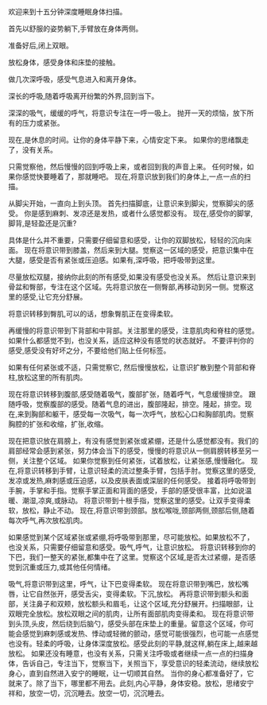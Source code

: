 欢迎来到十五分钟深度睡眠身体扫描。

首先以舒服的姿势躺下,手臂放在身体两侧。

准备好后,闭上双眼。

放松身体，感受身体和床垫的接触。

做几次深呼吸，感受气息进入和离开身体。

深长的呼吸,随着呼吸离开纷繁的外界,回到当下。

深深的吸气，缓缓的呼气，将意识专注在一呼一吸上。
抛开一天的烦恼，放下所有的压力或紧张。

现在,是休息的时间。让你的身体平静下来，心情安定下来。
如果你的思绪飘走了，没有关系。

只需觉察他，然后慢慢的回到呼吸上来，或者回到我的声音上来。
任何时候，如果你感觉快要睡着了，那就睡吧。
现在,将意识放到我们的身体上,一点一点的扫描。

从脚尖开始，一直向上到头顶。
首先扫描脚底，让意识来到脚尖，觉察脚尖的感受。
你是感到麻刺、发凉还是发热，或者什么感觉都没有。
现在,感受你的脚掌,脚背,是轻盈还是沉重?

具体是什么并不重要，只需要仔细留意和感受，让你的双脚放松，轻轻的沉向床面。
现在将意识带到膝盖，然后来到大腿。觉察这一区域的感受，把意识集中在大腿，感受是否有紧张或压迫感。如果有,深呼吸，把呼吸带到这里。

尽量放松双腿，接纳你此刻的所有感受,如果没有感受也没关系。
然后让意识来到骨盆和臀部，专注在这个区域。先将意识放在一侧臀部,再移动到另一侧。觉察这里的感受,让它充分舒展。

将意识转移到臀肌,可以的话，想象臀肌正在变得柔软。

再缓慢的将意识带到下背部和中背部。关注那里的感受，注意肌肉和脊柱的感觉。如果什么都感觉不到，也没关系，适应这种没有感觉的状态就好。
不要评判你的感受,感受没有好坏之分，不要给他们贴上任何标签。

如果有任何紧张或不适，只需觉察它, 然后慢慢放松，让意识扩散到整个背部和脊柱,放松这里的所有肌肉。

现在将意识转移到腹部,感受随着吸气，腹部扩张，随着呼气，气息缓慢排空。 跟随呼吸，觉察腹部的感受。随着气息的进出，腹部隆起，排空。隆起，排空。现在,来到胸部和躯干，感受每一次吸气，每一次呼气，放松心口和胸部肌肉。觉察胸腔的扩张和收缩，扩张,收缩。

现在把意识放在肩膀上，有没有感觉到紧张或紧绷，还是什么感觉都没有。我们的肩部经常会感到紧张，努力体会当下的感受，慢慢的将意识从一侧肩膀转移至另一侧，关注整个区域。
如果你觉察到任何紧张，试着放松，让紧张感,慢慢融化。
现在,将意识转移到手臂，让意识轻柔的流过整条手臂，包括手肘。觉察这里的感受,发凉或发热,麻刺感或压迫感，以及皮肤表面或深层的任何感受。
接着将呼吸带到手腕，手掌和手指。觉察手掌正面和背面的感受，手部的感受很丰富，比如说温暖、潮湿,凉爽,或脉动。
将意识带到十根手指，觉察这里的感受。让双手变得柔软，放松，静止不动。
现在,将意识带到颈部。放松喉咙,颈部两侧,颈部后侧,随着每次呼气,再次放松肌肉。

如果感觉到某个区域紧张或紧绷,将呼吸带到那里，尽可能放松。如果放松不了，也没关系，只需要仔细留意和感受。吸气,呼气，让意识放松。
将意识转移到你的下巴，我们一整天的紧张,都集中在了这里。觉察这个区域,是否太过紧绷，是否感觉到沉重或压力,或其他任何情绪。

吸气,将意识带到这里，呼气，让下巴变得柔软。
现在将意识带到嘴巴，放松嘴唇，让它自然张开，感受舌尖，变得柔软。下沉,放松。
再将意识带到额头和面部，关注鼻子和双颊，放松额头和眉毛，让这个区域,充分舒展开。扫描眼部，让双眼完全放松。放松双眼之间的肌肉，让所有面部肌肉变得柔和。
现在将意识带到头顶,头皮，然后绕到后脑勺，感受头部在床垫上的重量。留意这个区域，你可能会感觉到麻刺感或发热、悸动或轻微的颤动，感觉可能很强烈，也可能一点感觉也没有。轻柔的呼吸，让身体深度放松。感受此刻的平静,就这样,躺在床上,越来越放松。
如果还没有睡意，也没有关系，只需关注呼吸或者继续一点一点的扫描身体，告诉自己，专注当下，觉察当下，关照当下，享受意识的轻柔流动，继续放松身心，直到自然进入安宁的睡眠，让一切顺其自然。
当你的身心都准备好了，它就来了。除了当下，哪里都不用去。此刻,内心平静，身体安稳。放松，思绪安宁祥和，放空一切，沉沉睡去。放空一切，沉沉睡去。
